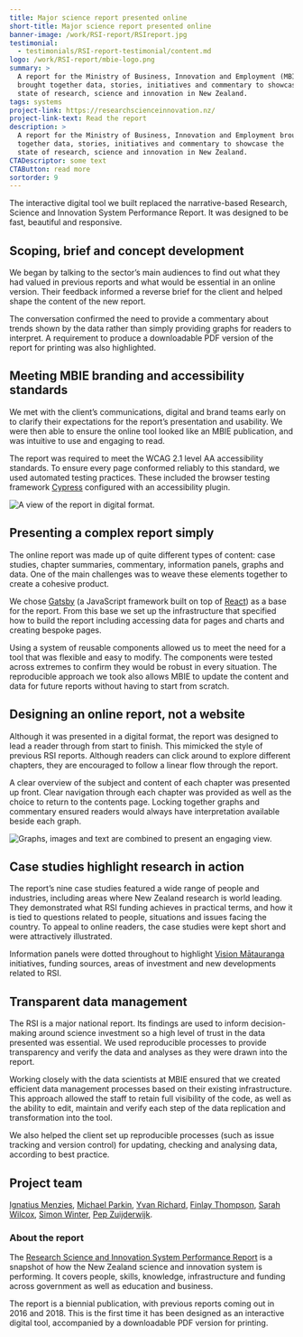 ```yaml
---
title: Major science report presented online
short-title: Major science report presented online
banner-image: /work/RSI-report/RSIreport.jpg
testimonial:
  - testimonials/RSI-report-testimonial/content.md
logo: /work/RSI-report/mbie-logo.png
summary: >
  A report for the Ministry of Business, Innovation and Employment (MBIE)
  brought together data, stories, initiatives and commentary to showcase the
  state of research, science and innovation in New Zealand.
tags: systems
project-link: https://researchscienceinnovation.nz/
project-link-text: Read the report
description: >
  A report for the Ministry of Business, Innovation and Employment brought
  together data, stories, initiatives and commentary to showcase the
  state of research, science and innovation in New Zealand.
CTADescriptor: some text
CTAButton: read more
sortorder: 9
---
```


The interactive digital tool we built replaced the narrative-based Research,
Science and Innovation System Performance Report. It was designed to be fast,
beautiful and responsive.

<!--more-->

## Scoping, brief and concept development

We began by talking to the sector’s main audiences to find out what they had
valued in previous reports and what would be essential in an online version.
Their feedback informed a reverse brief for the client and helped shape the
content of the new report.

The conversation confirmed the need to provide a commentary about trends shown
by the data rather than simply providing graphs for readers to interpret. A
requirement to produce a downloadable PDF version of the report for printing was
also highlighted.

## Meeting MBIE branding and accessibility standards

We met with the client’s communications, digital and brand teams early on to
clarify their expectations for the report’s presentation and usability. We were
then able to ensure the online tool looked like an MBIE publication, and was
intuitive to use and engaging to read.

The report was required to meet the WCAG 2.1 level AA accessibility standards.
To ensure every page conformed reliably to this standard, we used automated
testing practices. These included the browser testing framework [Cypress](https://www.cypress.io/)
configured with an accessibility plugin.

![A view of the report in digital format.](/work/RSI-report/RSI-iPad.jpg)

## Presenting a complex report simply

The online report was made up of quite different types of content: case studies,
chapter summaries, commentary, information panels, graphs and data. One of the
main challenges was to weave these elements together to create a cohesive product.

We chose [Gatsby](https://www.gatsbyjs.com/) (a JavaScript framework built on
top of [React](https://reactjs.org/)) as a base for the report. From this base
we set up the infrastructure that specified how to build the report including
accessing data for pages and charts and creating bespoke pages.

Using a system of reusable components allowed us to meet the need for a tool
that was flexible and easy to modify. The components were tested across extremes
to confirm they would be robust in every situation. The reproducible approach
we took also allows MBIE to update the content and data for future reports
without having to start from scratch.

## Designing an online report, not a website

Although it was presented in a digital format, the report was designed to lead a
reader through from start to finish. This mimicked the style of previous RSI
reports. Although readers can click around to explore different chapters, they
are encouraged to follow a linear flow through the report.

A clear overview of the subject and content of each chapter was presented up
front. Clear navigation through each chapter was provided as well as the choice
to return to the contents page. Locking together graphs and commentary ensured
readers would always have interpretation available beside each graph.

![Graphs, images and text are combined to present an engaging view.](/work/RSI-report/RSIspreads.jpg)

## Case studies highlight research in action

The report’s nine case studies featured a wide range of people and industries,
including areas where New Zealand research is world leading. They demonstrated
what RSI funding achieves in practical terms, and how it is tied to questions
related to people, situations and issues facing the country. To appeal to online
readers, the case studies were kept short and were attractively illustrated.

Information panels were dotted throughout to highlight [Vision Mātauranga](https://www.mbie.govt.nz/science-and-technology/science-and-innovation/agencies-policies-and-budget-initiatives/vision-matauranga-policy/)
initiatives, funding sources, areas of investment and new developments related
to RSI.

## Transparent data management

The RSI is a major national report. Its findings are used to inform
decision-making around science investment so a high level of trust in the data
presented was essential. We used reproducible processes to provide transparency
and verify the data and analyses as they were drawn into the report.

Working closely with the data scientists at MBIE ensured that we created
efficient data management processes based on their existing infrastructure.
This approach allowed the staff to retain full visibility of the code,
as well as the ability to edit, maintain and verify each step of the data replication and
transformation into the tool.

We also helped the client set up reproducible processes (such as issue tracking
and version control) for updating, checking and analysing data, according to
best practice.

## Project team

[Ignatius Menzies](/people/menzies-ignatius/content.md),
[Michael Parkin](/people/parkin-michael/content.md),
[Yvan Richard](/people/richard-yvan/content.md),
[Finlay Thompson](/people/thompson-finlay/content.md),
[Sarah Wilcox](/people/wilcox-sarah/content.md),
[Simon Winter](/people/winter-simon/content.md),
[Pep Zuijderwijk](/people/zuijderwijk-pep/content.md).

### About the report

The [Research Science and Innovation System Performance Report](https://researchscienceinnovation.nz/) is a snapshot of
how the New Zealand science and innovation system is performing. It covers
people, skills, knowledge, infrastructure and funding across government as well
as education and business.

The report is a biennial publication, with previous reports coming out in 2016
and 2018. This is the first time it has been designed as an interactive digital
tool, accompanied by a downloadable PDF version for printing.
